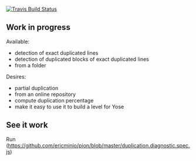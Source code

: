 [![Travis Build Status](https://travis-ci.org/ericminio/pion.png?branch=master)](https://travis-ci.org/ericminio/pion)

## Work in progress

Available:
* detection of exact duplicated lines
* detection of duplicated blocks of exact duplicated lines
* from a folder

Desires:
* partial duplication
* from an online repository
* compute duplication percentage
* make it easy to use it to build a level for Yose


## See it work

Run (https://github.com/ericminio/pion/blob/master/duplication.diagnostic.spec.js)


